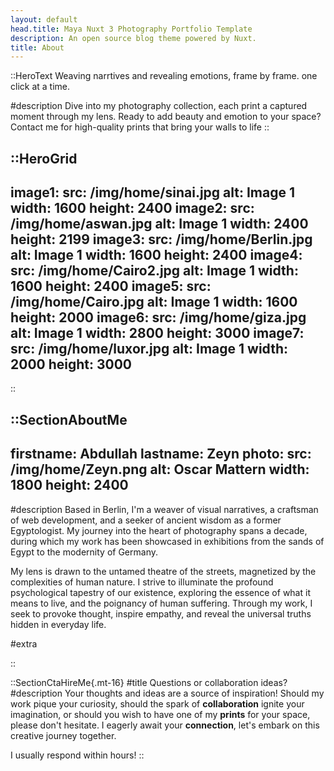 ```yaml
---
layout: default
head.title: Maya Nuxt 3 Photography Portfolio Template
description: An open source blog theme powered by Nuxt.
title: About
---
```


::HeroText
Weaving narrtives and revealing emotions, frame by frame. one click at a time.

#description
Dive into my photography collection, each print a captured moment through my lens. Ready to add beauty and emotion to your space? Contact me for high-quality prints that bring your walls to life
::

::HeroGrid
---
image1:
  src: /img/home/sinai.jpg
  alt: Image 1
  width: 1600
  height: 2400
image2:
  src: /img/home/aswan.jpg
  alt: Image 1
  width: 2400
  height: 2199
image3:
  src: /img/home/Berlin.jpg
  alt: Image 1
  width: 1600
  height: 2400
image4:
  src: /img/home/Cairo2.jpg
  alt: Image 1
  width: 1600
  height: 2400
image5:
  src: /img/home/Cairo.jpg
  alt: Image 1
  width: 1600
  height: 2000
image6:
  src: /img/home/giza.jpg
  alt: Image 1
  width: 2800
  height: 3000
image7:
  src: /img/home/luxor.jpg
  alt: Image 1
  width: 2000
  height: 3000
---
::

::SectionAboutMe
---
firstname: Abdullah
lastname: Zeyn
photo:
  src: /img/home/Zeyn.png
  alt: Oscar Mattern
  width: 1800
  height: 2400
---
#description
Based in Berlin, I'm a weaver of visual narratives, a craftsman of web development, and a seeker of ancient wisdom as a former Egyptologist. My journey into the heart of photography spans a decade, during which my work has been showcased in exhibitions from the sands of Egypt to the modernity of Germany.

My lens is drawn to the untamed theatre of the streets, magnetized by the complexities of human nature. I strive to illuminate the profound psychological tapestry of our existence, exploring the essence of what it means to live, and the poignancy of human suffering. Through my work, I seek to provoke thought, inspire empathy, and reveal the universal truths hidden in everyday life.



#extra

::


::SectionCtaHireMe{.mt-16}
#title
Questions or collaboration ideas?
#description
Your thoughts and ideas are a source of inspiration! Should my work pique your curiosity, should the spark of __collaboration__ ignite your imagination, or should you wish to have one of my __prints__ for your space, please don't hesitate. I eagerly await your __connection__, let's embark on this creative journey together.

I usually respond within hours!
::
